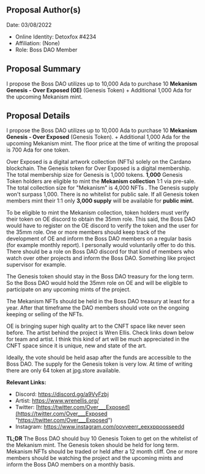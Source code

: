 ## Proposal Author(s)
Date: 03/08/2022

-   Online Identity: Detoxfox #4234
-   Affiliation: (None)
-   Role: Boss DAO Member

## [](https://github.com/boss-dao/proposals/blob/main/Boss%20DAO%20Proposal%20Template.md#proposal-summary)Proposal Summary

I propose the Boss DAO utilizes up to 10,000 Ada to purchase 10 **Mekanism Genesis - Over Exposed (OE)** (Genesis Token) + Additional 1,000 Ada for the upcoming Mekanism mint. 

## [](https://github.com/boss-dao/proposals/blob/main/Boss%20DAO%20Proposal%20Template.md#proposal-details)Proposal Details

I propose the Boss DAO utilizes up to 10,000 Ada to purchase 10 **Mekanism Genesis - Over Exposed** (Genesis Token). + Additional 1,000 Ada for the upcoming Mekanism mint. The floor price at the time of writing the proposal is 700 Ada for one token. 

Over Exposed is a digital artwork collection (NFTs) solely on the Cardano blockchain. The Genesis token for Over Exposed is a digital membership. The total membership size for Genesis is 1,000 tokens. **1,000** Genesis Token holders are eligible to mint the **Mekanism collection** 1:1 via pre-sale. The total collection size for "Mekanism" is 4,000 NFTs . The Genesis supply won't surpass 1,000. There is no whitelist for public sale. If all Genesis token members mint their 1:1 only **3,000 supply** will be available for **public mint.**

To be eligible to mint the Mekanism collection, token holders must verify their token on OE discord to obtain the 35mm role. This said, the Boss DAO would have to register on the OE discord to verify the token and the user for the 35mm role. One or more members should keep track of the development of OE and inform the Boss DAO members on a regular basis (for example monthly report).  I personally would voluntarily offer to do this. There should be a role on Boss DAO discord for that kind of members who watch over other projects and inform the Boss DAO. Something like project supervisor for example. 

The Genesis token should stay in the Boss DAO treasury for the long term. So the Boss DAO would hold the 35mm role on OE and will be eligible to participate on any upcoming mints of the project. 

The Mekanism NFTs should be held in the Boss DAO treasury at least for a year. After that timeframe the DAO members should vote on the ongoing keeping or selling of the NFTs. 

OE is bringing super high quality art to the CNFT space like never seen before. The artist behind the project is Wren Ellis. Check links down below for team and artist. I think this kind of art will be much appreciated in the CNFT space since it is unique, new and state of the art. 

Ideally, the vote should be held asap after the funds are accessible to the Boss DAO. The supply for the Genesis token is very low. At time of writing there are only 64 token at jpg.store available. 

**Relevant Links:**

-   Discord: https://discord.gg/a9VyFzbj
- Artist: https://www.wrenellis.org/
- Twitter: [https://twitter.com/Over___Exposed](https://twitter.com/Over___Exposed "https://twitter.com/Over___Exposed")
- Instagram: https://www.instagram.com/oovveerr_eexxppoosseedd

**TL;DR**
The Boss DAO should buy 10 Genesis Token to get on the whitelist of the Mekanism mint. The Genesis token should be held for long term. Mekanism NFTs should be traded or held after a 12 month cliff. One or more members should be watching the project and the upcoming mints and inform the Boss DAO members on a monthly basis. 
